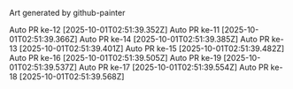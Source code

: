 Art generated by github-painter

Auto PR ke-12 [2025-10-01T02:51:39.352Z]
Auto PR ke-11 [2025-10-01T02:51:39.366Z]
Auto PR ke-14 [2025-10-01T02:51:39.385Z]
Auto PR ke-13 [2025-10-01T02:51:39.401Z]
Auto PR ke-15 [2025-10-01T02:51:39.482Z]
Auto PR ke-16 [2025-10-01T02:51:39.505Z]
Auto PR ke-19 [2025-10-01T02:51:39.537Z]
Auto PR ke-17 [2025-10-01T02:51:39.554Z]
Auto PR ke-18 [2025-10-01T02:51:39.568Z]